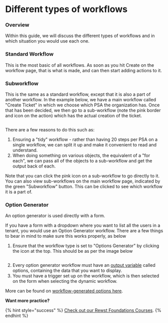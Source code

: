 # Different types of workflows

### Overview

Within this guide, we will discuss the different types of workflows and in which situation you would use each one.

### Standard Workflow

This is the most basic of all workflows. As soon as you hit Create on the workflow page, that is what is made, and can then start adding actions to it.

### Subworkflow

This is the same as a standard workflow, except that it is also a part of another workflow. In the example below, we have a main workflow called "Create Ticket" in which we choose which PSA the organization has. Once that has been decided, we then go to a sub-workflow (note the pink border and icon on the action) which has the actual creation of the ticket.

<figure><img src="../../.gitbook/assets/subworkflow-example.png" alt=""><figcaption></figcaption></figure>

There are a few reasons to do this such as:

1. Ensuring a "tidy" workflow - rather than having 20 steps per PSA on a single workflow, we can split it up and make it convenient to read and understand.
2. When doing something on various objects, the equivalent of a "for each", we can pass all of the objects to a sub-workflow and get the output back of each.

Note that you can click the pink icon on a sub-workflow to go directly to it. You can also view sub-workflows on the main workflow page, indicated by the green "Subworkflow" button. This can be clicked to see which workflow it is a part of.

### Option Generator

An option generator is used directly with a form.

If you have a form with a dropdown where you want to list all the users in a tenant, you would use an Option Generator workflow. There are a few things to bear in mind to make sure this works properly, as below

1. Ensure that the workflow type is set to "Options Generator" by clicking the icon at the top. This should be as per the image below

<figure><img src="../../.gitbook/assets/option-generator-workflow.png" alt=""><figcaption></figcaption></figure>

2. Every option generator workflow must have an [output variable](data-input-and-output.md#workflow-output) called options, containing the data that you want to display.
3. You must have a trigger set up on the workflow, which is then selected on the form when selecting the dynamic workflow.

More can be found on [workflow-generated options here](workflow-generated-options.md).

**Want more practice?**

{% hint style="success" %}
[Check out our Rewst Foundations Courses](../../cluck-university/rewst-foundations/).
{% endhint %}
